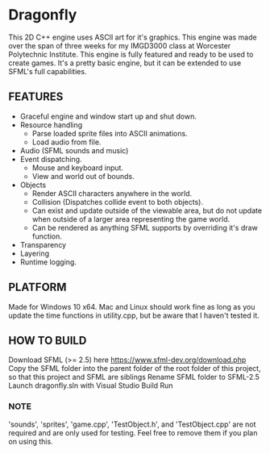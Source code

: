 # Dragonfly
This 2D C++ engine uses ASCII art for it's graphics. This engine was made over the span of three weeks for my IMGD3000 class at Worcester Polytechnic Institute. This engine is fully featured and ready to be used to create games. It's a pretty basic engine, but it can be extended to use SFML's full capabilities.

## FEATURES
- Graceful engine and window start up and shut down.
- Resource handling
  - Parse loaded sprite files into ASCII animations.
  - Load audio from file.
- Audio (SFML sounds and music)
- Event dispatching.
  - Mouse and keyboard input.
  - View and world out of bounds.
- Objects
  - Render ASCII characters anywhere in the world.
  - Collision (Dispatches collide event to both objects).
  - Can exist and update outside of the viewable area, but do not update when outside of a larger area representing the game world.
  - Can be rendered as anything SFML supports by overriding it's draw function.
- Transparency
- Layering
- Runtime logging.

## PLATFORM
Made for Windows 10 x64. Mac and Linux should work fine as long as you update the time functions in utility.cpp, but be aware that I haven't tested it.

## HOW TO BUILD
Download SFML (>= 2.5) here https://www.sfml-dev.org/download.php
Copy the SFML folder into the parent folder of the root folder of this project, so that this project and SFML are siblings
Rename SFML folder to SFML-2.5
Launch dragonfly.sln with Visual Studio
Build
Run

### NOTE
'sounds', 'sprites', 'game.cpp', 'TestObject.h', and 'TestObject.cpp' are not required and are only used for testing. Feel free to remove them if you plan on using this.
